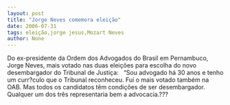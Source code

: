```yaml
---
layout: post
title: "Jorge Neves comemora eleição"
date: 2006-07-31
tags: eleição,jorge jesus,Mozart Neves
author: None
---
```

Do ex-presidente da Ordem dos Advogados do Brasil em Pernambuco, Jorge Neves, mais votado nas duas eleições para escolha do novo desembargador do Tribunal de Justiça:
&nbsp;
“Sou advogado há 30 anos e tenho um curr?culo que o Tribunal reconheceu. Fui o mais votado também na OAB. Mas todos os candidatos têm condições de ser desembargador. Qualquer um dos três representaria bem a advocacia.???
&nbsp; 